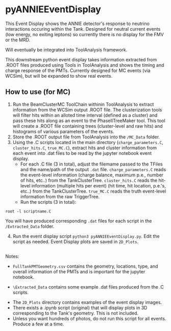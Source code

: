 # pyANNIEEventDisplay

This Event Display shows the ANNIE detector's response to neutrino interactions occuring within the Tank. Designed for neutral current events (low energy, no exiting leptons) so currently there is no display for the FMV or the MRD.

Will eventually be integrated into ToolAnalysis framework.

This downstream python event display takes information extracted from .ROOT files produced using Tools in ToolAnalysis and shows the timing and charge response of the PMTs. Currently designed for MC events (via WCSim), but will be expanded to show real events.

## How to use (for MC)

1. Run the BeamClusterMC ToolChain withinin ToolAnalysis to extract information from the WCSim output .ROOT file. The clusterization tools will filter hits within an alloted time interval (defined as a cluster) and pass these hits along as an event to the PhaseIITreeMaker tool. This tool will create a .ROOT file containing trees (cluster-level and raw hits) and histograms of various parameters of the events.
2. Store the .ROOT output file from ToolAnalysis into the `/MC_Data` folder.
3. Using the .C scripts located in the main directory (`charge_parameters.C`, `cluster_hits.C`, `true_MC.C`), extract hits and cluster information from each event into .dat files to be read by the jupyter notebook event display.
      - For each .C file (3 in total), adjust the filemame passed to the TFiles and the name/path of the output `.dat` file. `charge_parameters.C` reads the event-level information (charge balance, maximum p.e., number of hits, etc..) from the TankClusterTree. `cluster_hits.C` reads the hit-level information (multiple hits per event) (hit time, hit location, p.e.'s, etc..) from the TankClusterTree. `true_MC.C` reads the truth event-level information from the raw TriggerTree. 
      - Run the scripts (3 in total):
```
root -l scriptname.C
```
You will have produced corresponding `.dat` files for each script in the `/Extracted_Data` folder.

4. Run the event display script `python3 pyANNIEEventDisplay.py`. Edit the script as needed. Event Display plots are saved in `2D_Plots`.

##
Notes: 
- `FullTankPMTGeometry.csv` contains the geometry, locations, type, and overall information of the PMTs and is important for the jupyter notebook.
* `\Extracted_Data` contains some example .dat files produced from the .C scripts.
+ The `2D_Plots` directory contains examples of the event display images.
+ There exists a .ipynb script (original) that will display plots in 3D corresponding to the Tank's geometry. This is not included.
+ Unless you want hundreds of photos, do not run this script for all events. Produce a few at a time.
